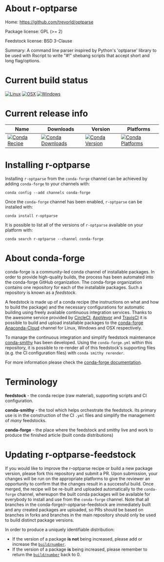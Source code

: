 About r-optparse
================

Home: https://github.com/trevorld/optparse

Package license: GPL (>= 2)

Feedstock license: BSD 3-Clause

Summary: A command line parser inspired by Python's 'optparse' library to be used with Rscript to write "#!" shebang scripts that accept short and long flag/options.



Current build status
====================

[![Linux](https://img.shields.io/circleci/project/github/conda-forge/r-optparse-feedstock/master.svg?label=Linux)](https://circleci.com/gh/conda-forge/r-optparse-feedstock)
[![OSX](https://img.shields.io/travis/conda-forge/r-optparse-feedstock/master.svg?label=macOS)](https://travis-ci.org/conda-forge/r-optparse-feedstock)
[![Windows](https://img.shields.io/appveyor/ci/conda-forge/r-optparse-feedstock/master.svg?label=Windows)](https://ci.appveyor.com/project/conda-forge/r-optparse-feedstock/branch/master)

Current release info
====================

| Name | Downloads | Version | Platforms |
| --- | --- | --- | --- |
| [![Conda Recipe](https://img.shields.io/badge/recipe-r--optparse-green.svg)](https://anaconda.org/conda-forge/r-optparse) | [![Conda Downloads](https://img.shields.io/conda/dn/conda-forge/r-optparse.svg)](https://anaconda.org/conda-forge/r-optparse) | [![Conda Version](https://img.shields.io/conda/vn/conda-forge/r-optparse.svg)](https://anaconda.org/conda-forge/r-optparse) | [![Conda Platforms](https://img.shields.io/conda/pn/conda-forge/r-optparse.svg)](https://anaconda.org/conda-forge/r-optparse) |

Installing r-optparse
=====================

Installing `r-optparse` from the `conda-forge` channel can be achieved by adding `conda-forge` to your channels with:

```
conda config --add channels conda-forge
```

Once the `conda-forge` channel has been enabled, `r-optparse` can be installed with:

```
conda install r-optparse
```

It is possible to list all of the versions of `r-optparse` available on your platform with:

```
conda search r-optparse --channel conda-forge
```


About conda-forge
=================

conda-forge is a community-led conda channel of installable packages.
In order to provide high-quality builds, the process has been automated into the
conda-forge GitHub organization. The conda-forge organization contains one repository
for each of the installable packages. Such a repository is known as a *feedstock*.

A feedstock is made up of a conda recipe (the instructions on what and how to build
the package) and the necessary configurations for automatic building using freely
available continuous integration services. Thanks to the awesome service provided by
[CircleCI](https://circleci.com/), [AppVeyor](https://www.appveyor.com/)
and [TravisCI](https://travis-ci.org/) it is possible to build and upload installable
packages to the [conda-forge](https://anaconda.org/conda-forge)
[Anaconda-Cloud](https://anaconda.org/) channel for Linux, Windows and OSX respectively.

To manage the continuous integration and simplify feedstock maintenance
[conda-smithy](https://github.com/conda-forge/conda-smithy) has been developed.
Using the ``conda-forge.yml`` within this repository, it is possible to re-render all of
this feedstock's supporting files (e.g. the CI configuration files) with ``conda smithy rerender``.

For more information please check the [conda-forge documentation](https://conda-forge.org/docs/).

Terminology
===========

**feedstock** - the conda recipe (raw material), supporting scripts and CI configuration.

**conda-smithy** - the tool which helps orchestrate the feedstock.
                   Its primary use is in the construction of the CI ``.yml`` files
                   and simplify the management of *many* feedstocks.

**conda-forge** - the place where the feedstock and smithy live and work to
                  produce the finished article (built conda distributions)


Updating r-optparse-feedstock
=============================

If you would like to improve the r-optparse recipe or build a new
package version, please fork this repository and submit a PR. Upon submission,
your changes will be run on the appropriate platforms to give the reviewer an
opportunity to confirm that the changes result in a successful build. Once
merged, the recipe will be re-built and uploaded automatically to the
`conda-forge` channel, whereupon the built conda packages will be available for
everybody to install and use from the `conda-forge` channel.
Note that all branches in the conda-forge/r-optparse-feedstock are
immediately built and any created packages are uploaded, so PRs should be based
on branches in forks and branches in the main repository should only be used to
build distinct package versions.

In order to produce a uniquely identifiable distribution:
 * If the version of a package **is not** being increased, please add or increase
   the [``build/number``](https://conda.io/docs/user-guide/tasks/build-packages/define-metadata.html#build-number-and-string).
 * If the version of a package **is** being increased, please remember to return
   the [``build/number``](https://conda.io/docs/user-guide/tasks/build-packages/define-metadata.html#build-number-and-string)
   back to 0.
